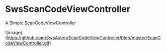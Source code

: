 # SwsScanCodeViewController
A Simple ScanCodeViewController

![image] (https://github.com/SwsAston/ScanCodeViewController/blob/master/ScanCodeViewController.gif)
